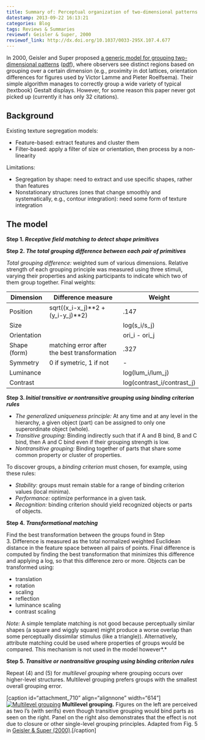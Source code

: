 ```yaml
---
title: Summary of: Perceptual organization of two-dimensional patterns
datestamp: 2013-09-22 16:13:21
categories: Blog
tags: Reviews & Summaries
reviewof: Geisler & Super, 2000
reviewof_link: http://dx.doi.org/10.1037/0033-295X.107.4.677
---
```


In 2000, Geisler and Super proposed [a generic model for grouping two-dimensional patterns](http://dx.doi.org/10.1037/0033-295X.107.4.677) ([pdf](https://dl.dropboxusercontent.com/u/2498793/klab/Geisler_Super_2000_Perceptual_organization_of.pdf)), where observers see distinct regions based on grouping over a certain dimension (e.g., proximity in dot lattices, orientation differences for figures used by Victor Lamme and Pieter Roelfsema). Their simple algorithm manages to correctly group a wide variety of typical (textbook) Gestalt displays. However, for some reason this paper never got picked up (currently it has only 32 citations).

Background
----------

Existing texture segregation models:

-   Feature-based: extract features and cluster them
-   Filter-based: apply a filter of size or orientation, then process by a non-linearity

Limitations:

-   Segregation by shape: need to extract and use specific shapes, rather than features
-   Nonstationary structures (ones that change smoothly and systematically, e.g., contour integration): need some form of texture integration

The model
---------

**Step 1. *Receptive field matching to detect shape primitives***

**Step 2. *The total grouping difference between each pair of primitives***

*Total grouping difference:* weighted sum of various dimensions. Relative strength of each grouping principle was measured using three stimuli, varying their properties and asking participants to indicate which two of them group together. Final weights:


| **Dimension**  | **Difference measure**                         | **Weight**
| -------------- | ---------------------------------------------- | ------------
| Position       | sqrt((x\_i-x\_j)\*\*2 + (y\_i-y\_j)\*\*2)      | .147
| Size           | |log(s\_i/s\_j)|                               | 1.490
| Orientation    | |ori\_i - ori\_j|                              | .017
| Shape (form)   | matching error after the best transformation   | .327
| Symmetry       | 0 if symetric, 1 if not                        | -
| Luminance      | |log(lum\_i/lum\_j)|                           | -
| Contrast       | |log(contrast\_i/contrast\_j)|                 | -

**Step 3. *Initial transitive or nontransitive grouping using binding criterion rules***

-   *The generalized uniqueness principle:* At any time and at any level in the hierarchy, a given object (part) can be assigned to only one superordinate object (whole).
-   *Transitive grouping:* Binding indirectly such that if A and B bind, B and C bind, then A and C bind even if their grouping strength is low.
-   *Nontransitive grouping:* Binding together of parts that share some common property or cluster of properties.

To discover groups, a *binding criterion* must chosen, for example, using these rules:

-   *Stability:* groups must remain stable for a range of binding criterion values (local minima).
-   *Performance:* optimize performance in a given task.
-   *Recognition:* binding criterion should yield recognized objects or parts of objects.

**Step 4. *Transformational matching***

Find the best transformation between the groups found in Step 3. Difference is measured as the total normalized weighted Euclidean distance in the feature space between all pairs of points. Final difference is computed by finding the best transformation that minimizes this difference and applying a log, so that this difference zero or more. Objects can be transformed using:

-   translation
-   rotation
-   scaling
-   reflection
-   luminance scaling
-   contrast scaling

*Note:* A simple template matching is not good because perceptually similar shapes (a square and wiggly square) might produce a worse overlap than some perceptually dissimilar stimulus (like a triangle)). Alternatively, attribute matching could be used where properties of groups would be compared. This mechanism is not used in the model however*.*

**Step 5. *Transitive or nontransitive grouping using binding criterion rules***

Repeat (4) and (5) for *multilevel grouping* where grouping occurs over higher-level structures. Multilevel grouping prefers groups with the smallest overall grouping error.

[caption id=“attachment\_710” align=“alignnone” width=“614”][![Multilevel grouping](http://klab.lt/wp-content/uploads/2013/09/multilevel-1024x409.png "Multilevel grouping")](http://klab.lt/wp-content/uploads/2013/09/multilevel.png) **Multilevel grouping.** Figures on the left are perceived as two I’s (with serifs) even though transitive grouping would bind parts as seen on the right. Panel on the right also demonstrates that the effect is not due to closure or other single-level grouping principles. Adapted from Fig. 5 in [Geisler & Super (2000)](http://dx.doi.org/10.1037/0033-295X.107.4.677).[/caption]
